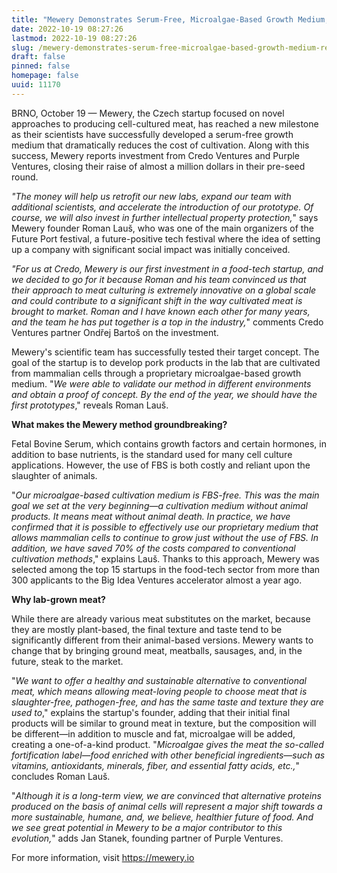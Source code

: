 ```yaml
---
title: "Mewery Demonstrates Serum-Free, Microalgae-Based Growth Medium, Receives Pre-seed Investment"
date: 2022-10-19 08:27:26
lastmod: 2022-10-19 08:27:26
slug: /mewery-demonstrates-serum-free-microalgae-based-growth-medium-receives-pre-seed-investment
draft: false
pinned: false
homepage: false
uuid: 11170
---
```

<p>BRNO, October 19 — Mewery, the Czech startup focused on novel approaches to producing cell-cultured meat, has reached a new milestone as their scientists have successfully developed a serum-free growth medium that dramatically reduces the cost of cultivation. Along with this success, Mewery reports investment from Credo Ventures and Purple Ventures, closing their raise of almost a million dollars in their pre-seed round. </p>
<p><em>"The money will help us retrofit our new labs, expand our team with additional scientists, and accelerate the introduction of our prototype. Of course, we will also invest in further intellectual property protection,</em>" says Mewery founder Roman Lauš, who was one of the main organizers of the Future Port festival, a future-positive tech festival where the idea of setting up a company with significant social impact was initially conceived.</p>
<p><em>"For us at Credo, Mewery is our first investment in a food-tech startup</em><em>,</em><em> and we decided to go for it because Roman and his team convinced us that their approach to meat culturing is extremely innovative on a global scale and could contribute to a significant shift in the way cultivated meat is brought to market. Roman and I have known each other for many years</em><em>,</em><em> and the team he has put together is a top in the industry,</em>" comments Credo Ventures partner Ondřej Bartoš on the investment.</p>
<p>Mewery's scientific team has successfully tested their target concept. The goal of the startup is to develop pork products in the lab that are cultivated from mammalian cells through a proprietary microalgae-based growth medium. "<em>We were able to validate our method in different environments and obtain a proof of concept. By the end of the year, we should have the first prototypes</em>," reveals Roman Lauš. </p>
<p><strong>What makes the Mewery method groundbreaking? </strong></p>
<p>Fetal Bovine Serum, which contains growth factors and certain hormones, in addition to base nutrients, is the standard used for many cell culture applications. However, the use of FBS is both costly and reliant upon the slaughter of animals.</p>
<p>"<em>Our microalgae-based cultivation medium is FBS-free. This was the main goal we set at the very beginning—a cultivation medium without animal products. It means meat without animal death. In practice, we have confirmed that it is possible to effectively use our proprietary medium that allows mammalian cells to continue to grow just without the use of FBS. In addition, we have saved 70% of the costs compared to conventional cultivation methods</em>," explains Lauš. Thanks to this approach, Mewery was selected among the top 15 startups in the food-tech sector from more than 300 applicants to the Big Idea Ventures accelerator almost a year ago.</p>
<p><strong>Why lab-grown meat? </strong></p>
<p>While there are already various meat substitutes on the market, because they are mostly plant-based, the final texture and taste tend to be significantly different from their animal-based versions. Mewery wants to change that by bringing ground meat, meatballs, sausages, and, in the future, steak to the market.</p>
<p>"<em>We want to offer a healthy and sustainable alternative to conventional meat, which means allowing meat-loving people to choose meat that is slaughter-free, pathogen-free, and has the same taste and texture they are used to</em>," explains the startup's founder, adding that their initial final products will be similar to ground meat in texture, but the composition will be different<em>—</em>in addition to muscle and fat, microalgae will be added, creating a one-of-a-kind product. "<em>Microalgae gives the meat the so-called fortification label—food enriched with other beneficial ingredients—such as vitamins, antioxidants, minerals, fiber, and essential fatty acids, etc.,</em>" concludes Roman Lauš.</p>
<p>"<em>Although it is a long-term view, we are convinced that alternative proteins produced on the basis of animal cells will represent a major shift towards a more sustainable, humane, and, we believe, healthier future of food. And we see great potential in Mewery to be a major contributor to this evolution,</em>" adds Jan Stanek, founding partner of Purple Ventures.</p>
<p>For more information, visit <a href="https://mewery.io">https://mewery.io</a></p>
